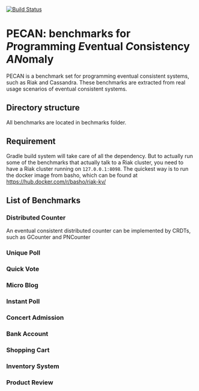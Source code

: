 [![Build Status](https://travis-ci.org/mileschen360/BenchMe.svg?branch=master)](https://travis-ci.org/mileschen360/BenchMe)

# PECAN: benchmarks for *P*rogramming *E*ventual *C*onsistency *AN*omaly

PECAN is a benchmark set for programming eventual consistent systems, such as Riak and Cassandra. These benchmarks are extracted from real usage scenarios of eventual consistent systems.

## Directory structure

All benchmarks are located in bechmarks folder.

## Requirement

   Gradle build system will take care of all the dependency. But to actually run some of the benchmarks that actually talk to a Riak cluster, you need to have a Riak cluster running on `127.0.0.1:8098`. The quickest way is to run the docker image from basho, which can be found at https://hub.docker.com/r/basho/riak-kv/

## List of Benchmarks

### Distributed Counter

An eventual consistent distributed counter can be implemented by CRDTs, such as GCounter and PNCounter

### Unique Poll

### Quick Vote

### Micro Blog

### Instant Poll

### Concert Admission

### Bank Account


### Shopping Cart


### Inventory System

### Product Review